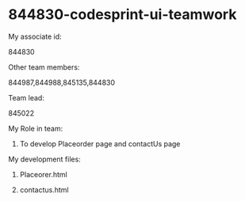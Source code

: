 # 844830-codesprint-ui-teamwork

My associate id:

844830

Other team members:

844987,844988,845135,844830

Team lead:

845022

My Role in team:

1. To develop Placeorder page and contactUs page

My development files:

1. Placeorer.html

2. contactus.html

